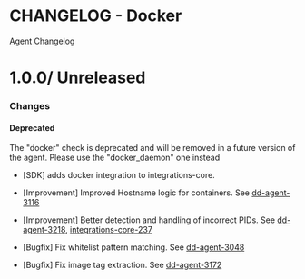# CHANGELOG - Docker

[Agent Changelog](https://github.com/DataDog/dd-agent/blob/master/CHANGELOG.md)

1.0.0/ Unreleased
==================

### Changes

#### Deprecated

The "docker" check is deprecated and will be removed in a future version of the agent. Please use the "docker_daemon" one instead

* [SDK] adds docker integration to integrations-core.

* [Improvement] Improved Hostname logic for containers. See [dd-agent-3116](https://github.com/datadog/dd-agent/issues/3116)
* [Improvement] Better detection and handling of incorrect PIDs. See [dd-agent-3218](https://github.com/datadog/dd-agent/issues/3218), [integrations-core-237](https://github.com/DataDog/integrations-core/pull/237)

* [Bugfix] Fix whitelist pattern matching. See [dd-agent-3048](https://github.com/datadog/dd-agent/issues/3048)
* [Bugfix] Fix image tag extraction. See [dd-agent-3172](https://github.com/datadog/dd-agent/issues/3172)
